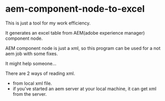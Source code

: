 # aem-component-node-to-excel

This is just a tool for my work efficiency.

It generates an excel table from AEM(adobe experience manager) component node.

AEM component node is just a xml, so this program can be used for a not aem job with some fixes.

It might help someone...

There are 2 ways of reading xml.
* from local xml file.
* if you've started an aem server at your local machine, it can get xml from the server.
